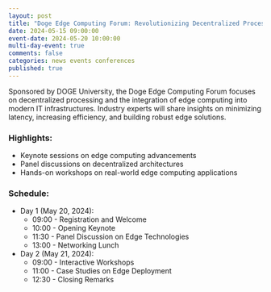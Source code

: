 ```yaml
---
layout: post
title: "Doge Edge Computing Forum: Revolutionizing Decentralized Processing"
date: 2024-05-15 09:00:00
event-date: 2024-05-20 10:00:00
multi-day-event: true
comments: false
categories: news events conferences
published: true
---
```

Sponsored by DOGE University, the Doge Edge Computing Forum focuses on decentralized processing and the integration of edge computing into modern IT infrastructures. Industry experts will share insights on minimizing latency, increasing efficiency, and building robust edge solutions.

### Highlights:
- Keynote sessions on edge computing advancements
- Panel discussions on decentralized architectures
- Hands-on workshops on real-world edge computing applications

### Schedule:
- Day 1 (May 20, 2024):
  - 09:00 - Registration and Welcome
  - 10:00 - Opening Keynote
  - 11:30 - Panel Discussion on Edge Technologies
  - 13:00 - Networking Lunch
- Day 2 (May 21, 2024):
  - 09:00 - Interactive Workshops
  - 11:00 - Case Studies on Edge Deployment
  - 12:30 - Closing Remarks 